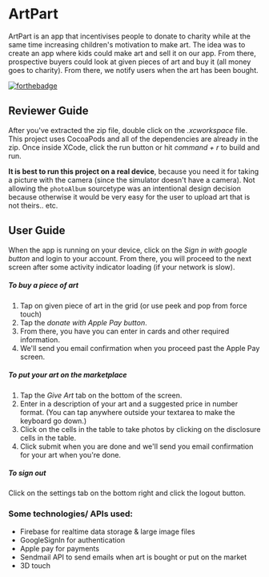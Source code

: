 # ArtPart
ArtPart is an app that incentivises people to donate to charity while at the same time increasing children's motivation to make art. The idea was to create an app where kids could make art and sell it on our app. From there, prospective buyers could look at given pieces of art and buy it (all money goes to charity). From there, we notify users when the art has been bought.

[![forthebadge](http://forthebadge.com/images/badges/built-with-love.svg)](http://forthebadge.com)

## Reviewer Guide
After you've extracted the zip file, double click on the _.xcworkspace_ file. This project uses CocoaPods and all of the dependencies are already in the zip. Once inside XCode, click the run button or hit _command + r_ to build and run. 

**It is best to run this project on a real device**, because you need it for taking a picture with the camera (since the simulator doesn't have a camera). Not allowing the `photoAlbum` sourcetype was an intentional design decision because otherwise it would be very easy for the user to upload art that is not theirs.. etc.

## User Guide
When the app is running on your device, click on the _Sign in with google button_ and login to your account. From there, you will proceed to the next screen after some activity indicator loading (if your network is slow). 

##### To buy a piece of art
1. Tap on given piece of art in the grid (or use peek and pop from force touch)
2. Tap the _donate with Apple Pay button_. 
3. From there, you have you can enter in cards and other required information. 
4. We'll send you email confirmation when you proceed past the Apple Pay screen.

##### To put your art on the marketplace
1. Tap the _Give Art_ tab on the bottom of the screen. 
2. Enter in a description of your art and a suggested price in number format. (You can tap anywhere outside your textarea to make the keyboard go down.)
3. Click on the cells in the table to take photos by clicking on the disclosure cells in the table.  
4. Click submit when you are done and we'll send you email confirmation for your art when you're done.

##### To sign out
Click on the settings tab on the bottom right and click the logout button.

### Some technologies/ APIs used:
- Firebase for realtime data storage & large image files
- GoogleSignIn for authentication
- Apple pay for payments
- Sendmail API to send emails when art is bought or put on the market
- 3D touch
